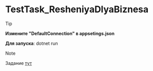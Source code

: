 # TestTask_ResheniyaDlyaBiznesa

> [!TIP]
> **Измените "DefaultConnection" в appsetings.json**
> 
> **Для запуска**: dotnet run

> [!NOTE]
> Задание [тут](https://docs.google.com/document/d/1kysWVjkzO6x0HIIkFC7xxVkklAmdiyWdWtIr--eC3vk/edit?tab=t.0)
